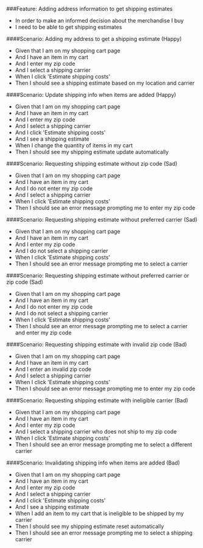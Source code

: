 ###Feature: Adding address information to get shipping estimates
* In order to make an informed decision about the merchandise I buy
* I need to be able to get shipping estimates

####Scenario: Adding my address to get a shipping estimate (Happy)
* Given that I am on my shopping cart page
* And I have an item in my cart
* And I enter my zip code
* And I select a shipping carrier
* When I click 'Estimate shipping costs'
* Then I should see a shipping estimate based on my location and carrier

####Scenario: Update shipping info when items are added (Happy)
* Given that I am on my shopping cart page
* And I have an item in my cart
* And I enter my zip code
* And I select a shipping carrier
* And I click 'Estimate shipping costs'
* And I see a shipping estimate
* When I change the quantity of items in my cart
* Then I should see my shipping estimate update automatically

####Scenario: Requesting shipping estimate without zip code (Sad)
* Given that I am on my shopping cart page
* And I have an item in my cart
* And I do not enter my zip code
* And I select a shipping carrier
* When I click 'Estimate shipping costs'
* Then I should see an error message prompting me to enter my zip code

####Scenario: Requesting shipping estimate without preferred carrier (Sad)
* Given that I am on my shopping cart page
* And I have an item in my cart
* And I enter my zip code
* And I do not select a shipping carrier
* When I click 'Estimate shipping costs'
* Then I should see an error message prompting me to select a carrier

####Scenario: Requesting shipping estimate without preferred carrier or zip code (Sad)
* Given that I am on my shopping cart page
* And I have an item in my cart
* And I do not enter my zip code
* And I do not select a shipping carrier
* When I click 'Estimate shipping costs'
* Then I should see an error message prompting me to select a carrier and enter my zip code

####Scenario: Requesting shipping estimate with invalid zip code (Bad)
* Given that I am on my shopping cart page
* And I have an item in my cart
* And I enter an invalid zip code
* And I select a shipping carrier
* When I click 'Estimate shipping costs'
* Then I should see an error message prompting me to enter my zip code

####Scenario: Requesting shipping estimate with ineligible carrier (Bad)
* Given that I am on my shopping cart page
* And I have an item in my cart
* And I enter my zip code
* And I select a shipping carrier who does not ship to my zip code
* When I click 'Estimate shipping costs'
* Then I should see an error message prompting me to select a different carrier

####Scenario: Invalidating shipping info when items are added (Bad)
* Given that I am on my shopping cart page
* And I have an item in my cart
* And I enter my zip code
* And I select a shipping carrier
* And I click 'Estimate shipping costs'
* And I see a shipping estimate
* When I add an item to my cart that is ineligible to be shipped by my carrier
* Then I should see my shipping estimate reset automatically
* Then I should see an error message prompting me to select a shipping carrier
